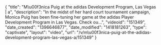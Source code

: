 {
    "title": "M\u00f3nica Puig at the adidas Development Program, Las Vegas | a",
    "description": "In the midst of her hard court tournament campaign, Monica Puig has been fine-tuning her game at the adidas Player Development Program in Las Vegas. Check ou...",
    "videoid": "151349",
    "date_created": "1396646877",
    "date_modified": "1418181263",
    "type": "captivate",
    "layout": "video",
    "url": "\/v\/m\u00f3nica-puig-at-the-adidas-development-program-las-vegas-a\/151349"
}